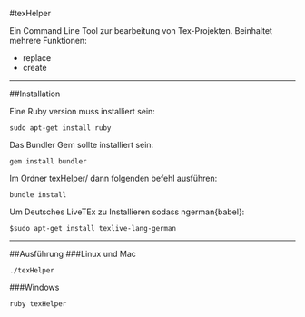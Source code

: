 #texHelper

Ein Command Line Tool zur bearbeitung von Tex-Projekten. Beinhaltet mehrere Funktionen:

 - replace
 - create


----------


##Installation

 Eine Ruby version muss installiert sein:

```
sudo apt-get install ruby 
```

 Das Bundler Gem sollte installiert sein:
```
gem install bundler
```
Im Ordner texHelper/ dann folgenden befehl ausführen:
```
bundle install
```
Um Deutsches LiveTEx zu Installieren sodass ngerman{babel}:
```
$sudo apt-get install texlive-lang-german
```

----------
##Ausführung
###Linux und Mac
```
./texHelper
```
###Windows
```
ruby texHelper
```

